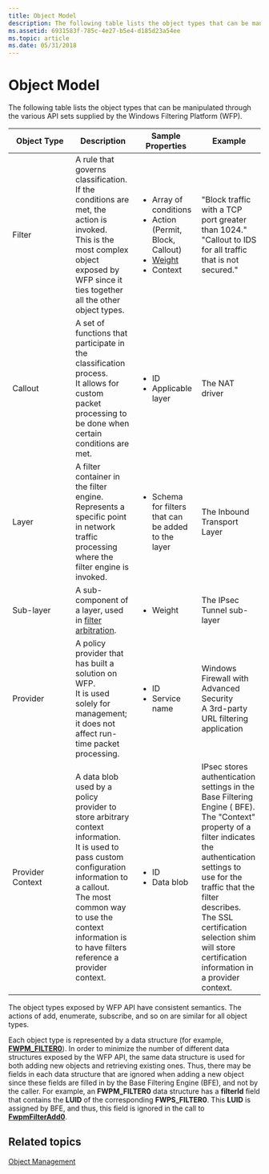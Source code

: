 ```yaml
---
title: Object Model
description: The following table lists the object types that can be manipulated through the various API sets supplied by the Windows Filtering Platform (WFP).
ms.assetid: 6931583f-785c-4e27-b5e4-d185d23a54ee
ms.topic: article
ms.date: 05/31/2018
---
```


# Object Model

The following table lists the object types that can be manipulated through the various API sets supplied by the Windows Filtering Platform (WFP).



<table>
<colgroup>
<col style="width: 25%" />
<col style="width: 25%" />
<col style="width: 25%" />
<col style="width: 25%" />
</colgroup>
<thead>
<tr class="header">
<th>Object Type</th>
<th>Description</th>
<th>Sample Properties</th>
<th>Example</th>
</tr>
</thead>
<tbody>
<tr class="odd">
<td>Filter</td>
<td>A rule that governs classification. If the conditions are met, the action is invoked. <br/> This is the most complex object exposed by WFP since it ties together all the other object types. <br/></td>
<td><ul>
<li>Array of conditions</li>
<li>Action (Permit, Block, Callout)</li>
<li><a href="filter-weight-assignment.md">Weight</a></li>
<li>Context</li>
</ul></td>
<td>&quot;Block traffic with a TCP port greater than 1024.&quot; <br/> &quot;Callout to IDS for all traffic that is not secured.&quot;<br/></td>
</tr>
<tr class="even">
<td>Callout</td>
<td>A set of functions that participate in the classification process.<br/> It allows for custom packet processing to be done when certain conditions are met.<br/></td>
<td><ul>
<li>ID</li>
<li>Applicable layer</li>
</ul></td>
<td>The NAT driver<br/></td>
</tr>
<tr class="odd">
<td>Layer</td>
<td>A filter container in the filter engine. <br/> Represents a specific point in network traffic processing where the filter engine is invoked.<br/></td>
<td><ul>
<li>Schema for filters that can be added to the layer</li>
</ul></td>
<td>The Inbound Transport Layer<br/></td>
</tr>
<tr class="even">
<td>Sub-layer</td>
<td>A sub-component of a layer, used in <a href="filter-arbitration.md">filter arbitration</a>.<br/></td>
<td><ul>
<li>Weight</li>
</ul></td>
<td>The IPsec Tunnel sub-layer<br/></td>
</tr>
<tr class="odd">
<td>Provider</td>
<td>A policy provider that has built a solution on WFP.<br/> It is used solely for management; it does not affect run-time packet processing.<br/></td>
<td><ul>
<li>ID</li>
<li>Service name</li>
</ul></td>
<td>Windows Firewall with Advanced Security<br/> A 3rd-party URL filtering application<br/></td>
</tr>
<tr class="even">
<td>Provider Context</td>
<td>A data blob used by a policy provider to store arbitrary context information. <br/> It is used to pass custom configuration information to a callout.<br/> The most common way to use the context information is to have filters reference a provider context. <br/></td>
<td><ul>
<li>ID</li>
<li>Data blob</li>
</ul></td>
<td>IPsec stores authentication settings in the Base Filtering Engine ( BFE). The &quot;Context&quot; property of a filter indicates the authentication settings to use for the traffic that the filter describes.<br/> The SSL certification selection shim will store certification information in a provider context. <br/></td>
</tr>
</tbody>
</table>



 

The object types exposed by WFP API have consistent semantics. The actions of add, enumerate, subscribe, and so on are similar for all object types.

Each object type is represented by a data structure (for example, [**FWPM\_FILTER0**](/windows/desktop/api/Fwpmtypes/ns-fwpmtypes-fwpm_filter0)). In order to minimize the number of different data structures exposed by the WFP API, the same data structure is used for both adding new objects and retrieving existing ones. Thus, there may be fields in each data structure that are ignored when adding a new object since these fields are filled in by the Base Filtering Engine (BFE), and not by the caller. For example, an **FWPM\_FILTER0** data structure has a **filterId** field that contains the **LUID** of the corresponding **FWPS\_FILTER0**. This **LUID** is assigned by BFE, and thus, this field is ignored in the call to [**FwpmFilterAdd0**](/windows/desktop/api/Fwpmu/nf-fwpmu-fwpmfilteradd0).

## Related topics

<dl> <dt>

[Object Management](object-management.md)
</dt> </dl>

 

 





